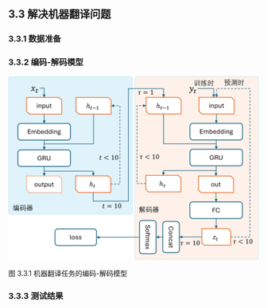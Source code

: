 
## 3.3 解决机器翻译问题

### 3.3.1 数据准备

### 3.3.2 编码-解码模型

<img src="./img/translate_s2s.png" width=560>

图 3.3.1 机器翻译任务的编码-解码模型


### 3.3.3 测试结果

